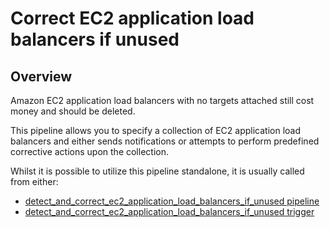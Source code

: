 # Correct EC2 application load balancers if unused

## Overview

Amazon EC2 application load balancers with no targets attached still cost money and should be deleted.

This pipeline allows you to specify a collection of EC2 application load balancers and either sends notifications or attempts to perform predefined corrective actions upon the collection.

Whilst it is possible to utilize this pipeline standalone, it is usually called from either:

- [detect_and_correct_ec2_application_load_balancers_if_unused pipeline](https://hub.flowpipe.io/mods/turbot/aws_thrifty/pipelines/aws_thrifty.pipeline.detect_and_correct_ec2_application_load_balancers_if_unused)
- [detect_and_correct_ec2_application_load_balancers_if_unused trigger](https://hub.flowpipe.io/mods/turbot/aws_thrifty/triggers/aws_thrifty.trigger.query.detect_and_correct_ec2_application_load_balancers_if_unused)
